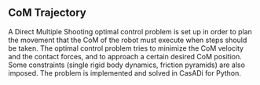 ## CoM Trajectory
A Direct Multiple Shooting optimal control problem is set up in order to plan the movement that the CoM of the robot must execute when steps should be taken. The optimal control problem tries to minimize the CoM velocity and the contact forces, and to approach a certain desired CoM position. Some constraints (single rigid body dynamics, friction pyramids) are also imposed. The problem is implemented and solved in CasADi for Python.
